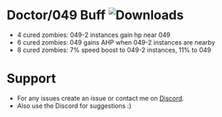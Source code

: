 # Doctor/049 Buff ![Downloads](https://img.shields.io/github/downloads/Misfiy/DoctorBuff/total)
- 4 cured zombies: 049-2 instances gain hp near 049
- 6 cured zombies: 049 gains AHP when 049-2 instances are nearby
- 8 cured zombies: 7% speed boost to 049-2 instances, 11% to 049

# Support
* For any issues create an issue or contact me on [Discord](https://discord.gg/RYzahv3vfC).
* Also use the Discord for suggestions :)

